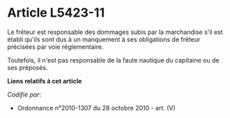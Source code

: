 # Article L5423-11

Le fréteur est responsable des dommages subis par la marchandise s'il est établi qu'ils sont dus à un manquement à ses
obligations de fréteur précisées par voie réglementaire.

Toutefois, il n'est pas responsable de la faute nautique du capitaine ou de ses préposés.

**Liens relatifs à cet article**

_Codifié par_:

  - Ordonnance n°2010-1307 du 28 octobre 2010 - art. (V)
